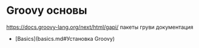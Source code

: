 # Groovy основы

https://docs.groovy-lang.org/next/html/gapi/ пакеты груви документация

+ [Basics](basics.md#Установка Groovy)

